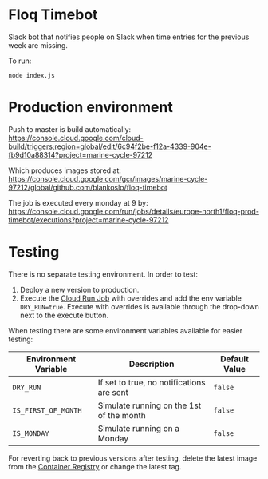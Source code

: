 # Floq Timebot

Slack bot that notifies people on Slack when time entries for the previous week
are missing.

To run:

    node index.js

# Production environment

Push to master is build automatically:
https://console.cloud.google.com/cloud-build/triggers;region=global/edit/6c94f2be-f12a-4339-904e-fb9d10a88314?project=marine-cycle-97212

Which produces images stored at:
https://console.cloud.google.com/gcr/images/marine-cycle-97212/global/github.com/blankoslo/floq-timebot

The job is executed every monday at 9 by:
https://console.cloud.google.com/run/jobs/details/europe-north1/floq-prod-timebot/executions?project=marine-cycle-97212

# Testing

There is no separate testing environment. In order to test:

1. Deploy a new version to production.
2. Execute the [Cloud Run Job](https://console.cloud.google.com/run/jobs/details/europe-north1/floq-prod-timebot/executions?authuser=1&project=marine-cycle-97212&supportedpurview=project) with overrides and add the env variable `DRY_RUN=true`. Execute with overrides is available through the drop-down next to the execute button.

When testing there are some environment variables available for easier testing:

| Environment Variable | Description                               | Default Value |
| -------------------- | ----------------------------------------- | ------------- |
| `DRY_RUN`            | If set to true, no notifications are sent | `false`       |
| `IS_FIRST_OF_MONTH`  | Simulate running on the 1st of the month  | `false`       |
| `IS_MONDAY`          | Simulate running on a Monday              | `false`       |

For reverting back to previous versions after testing, delete the latest image from the [Container Registry](https://console.cloud.google.com/gcr/images/marine-cycle-97212/global/github.com/blankoslo/floq-timebot?authuser=1&tab=info) or change the latest tag.
